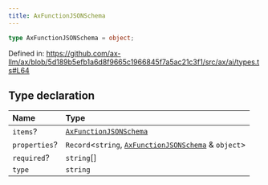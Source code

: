 ```yaml
---
title: AxFunctionJSONSchema
---
```


```ts
type AxFunctionJSONSchema = object;
```

Defined in: https://github.com/ax-llm/ax/blob/5d189b5efb1a6d8f9665c1966845f7a5ac21c3f1/src/ax/ai/types.ts#L64

## Type declaration

| Name | Type |
| :------ | :------ |
| <a id="items"></a> `items`? | [`AxFunctionJSONSchema`](/api/#03-apidocs/typealiasaxfunctionjsonschema) |
| <a id="properties"></a> `properties`? | `Record`\<`string`, [`AxFunctionJSONSchema`](/api/#03-apidocs/typealiasaxfunctionjsonschema) & `object`\> |
| <a id="required"></a> `required`? | `string`[] |
| <a id="type"></a> `type` | `string` |
